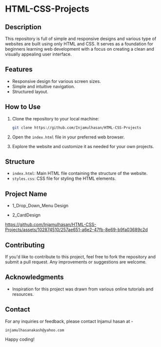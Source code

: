 # HTML-CSS-Projects

## Description
This repository is full of simple and responsive designs and  various type of websites are built using only HTML and CSS. It serves as a foundation for beginners learning web development with a focus on creating a clean and visually appealing user interface.

## Features

- Responsive design for various screen sizes.
- Simple and intuitive navigation.
- Structured layout.

## How to Use

1. Clone the repository to your local machine:

    ```bash
    git clone https://github.com/Injamulhasan/HTML-CSS-Projects
    ```

2. Open the `index.html` file in your preferred web browser.

3. Explore the website and customize it as needed for your own projects.

## Structure

- `index.html`: Main HTML file containing the structure of the website.
- `styles.css`: CSS file for styling the HTML elements.

## Project Name

 - 1_Drop_Down_Menu Design

 - 2_CardDesign

 https://github.com/Injamulhasan/HTML-CSS-Projects/assets/102874510/257ae651-a6e2-47fb-8e69-b9fa03689c2d


## Contributing

If you'd like to contribute to this project, feel free to fork the repository and submit a pull request. Any improvements or suggestions are welcome.


## Acknowledgments

- Inspiration for this project was drawn from various online tutorials and resources.

## Contact

For any inquiries or feedback, please contact Injamul hasan at -

```injamulhasanakash@yahoo.com ```

Happy coding!